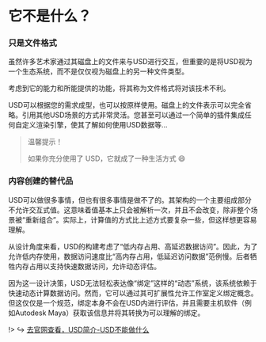 # 它不是什么？

### 只是文件格式

虽然许多艺术家通过其磁盘上的文件来与USD进行交互，但重要的是将USD视为一个生态系统，而不是仅仅视为磁盘上的另一种文件类型。

考虑到它的能力和所能提供的功能，将其称为文件格式将对该技术不利。

USD可以根据您的需求成型，也可以按原样使用。磁盘上的文件表示可以完全省略。引用其他USD场景的方式非常灵活。您甚至可以通过一个简单的插件集成任何自定义渲染引擎，使其了解如何使用USD数据等…

> 温馨提示！
>
> 如果你充分使用了 USD，它就成了一种生活方式 😄

### 内容创建的替代品

USD可以做很多事情，但也有很多事情是做不了的。其架构的一个主要组成部分不允许交互式值。这意味着值基本上只会被解析一次，并且不会改变，除非整个场景被“重新组合”。实际上，计算值的方式比上述方式要复杂一些，但这样想更容易理解。

从设计角度来看，USD的构建考虑了“低内存占用、高延迟数据访问”。因此，为了允许低内存使用，数据访问速度比“高内存占用，低延迟访问数据”范例慢。后者牺牲内存占用以支持快速数据访问，允许动态评估。

因为这一设计决策，USD无法轻松表达像“绑定”这样的“动态”系统，该系统依赖于快速动态计算数据访问。然而，它可以通过其可扩展性允许工作室定义绑定概念。但这仅仅是一个规范，绑定本身不会在USD内进行评估，并且需要主机软件（例如Autodesk Maya）获取该信息并将其转换为可以理解的绑定。

!> ↪ [去官网查看，USD简介-USD不能做什么](https://graphics.pixar.com/usd/release/intro.html#what-can-t-usd-do)